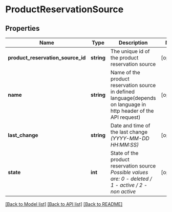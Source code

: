 # ProductReservationSource

## Properties
Name | Type | Description | Notes
------------ | ------------- | ------------- | -------------
**product_reservation_source_id** | **string** | The unique id of the product reservation source | [optional] 
**name** | **string** | Name of the product reservation source in defined language(depends on language in http header of the API request) | [optional] 
**last_change** | **string** | Date and time of the last change *(YYYY-MM-DD HH:MM:SS)* | [optional] 
**state** | **int** | State of the product reservation source *Possible values are: 0 - deleted / 1 - active / 2 - non active* | [optional] 

[[Back to Model list]](../../README.md#documentation-for-models) [[Back to API list]](../../README.md#documentation-for-api-endpoints) [[Back to README]](../../README.md)

